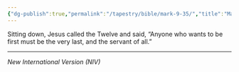```yaml
---
{"dg-publish":true,"permalink":"/tapestry/bible/mark-9-35/","title":"Mark 9:35","tags":["bible"],"dgHomeLink":true,"dgShowLocalGraph":true,"dgEnableSearch":true}
---
```


Sitting down, Jesus called the Twelve and said, “Anyone who wants to be first must be the very last, and the servant of all.”

---
*New International Version (NIV)*